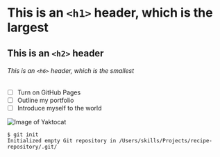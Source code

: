 # This is an `<h1>` header, which is the largest
## This is an `<h2>` header
###### This is an `<h6>` header, which is the smallest

- [ ] Turn on GitHub Pages
- [ ] Outline my portfolio
- [ ] Introduce myself to the world

![Image of Yaktocat](https://octodex.github.com/images/yaktocat.png)

```
$ git init
Initialized empty Git repository in /Users/skills/Projects/recipe-repository/.git/
```
